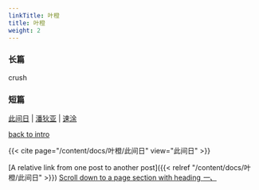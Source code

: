 ```yaml
---
linkTitle: 叶橙
title: 叶橙
weight: 2
---
```


### 长篇

crush

### 短篇

[此间日](https://jocelyn1346.github.io/Vault4Jo/docs/叶橙/此间日) | [潘狄亚](https://jocelyn1346.github.io/Vault4Jo/docs/叶橙/潘狄亚) | [速涂](https://jocelyn1346.github.io/Vault4Jo/docs/叶橙/速涂) 

[back to intro](https://jocelyn1346.github.io/Vault4Jo/docs/)

{{< cite page="/content/docs/叶橙/此间日" view="此间日" >}}

[A relative link from one post to another post]({{< relref "/content/docs/叶橙/此间日" >}})
[Scroll down to a page section with heading *一、*](#一、)